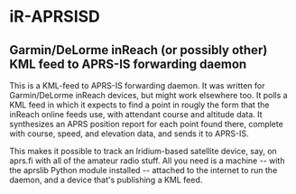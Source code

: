 # iR-APRSISD
## Garmin/DeLorme inReach (or possibly other) KML feed to APRS-IS  forwarding daemon

 This is a KML-feed to APRS-IS forwarding daemon.  It was written for Garmin/DeLorme inReach devices, but might work elsewhere too.  It polls a KML feed in which it expects to find a point in rougly the form that the inReach online feeds use, with attendant course and altitude data.  It synthesizes an APRS position report for each point found there, complete with course, speed, and elevation data, and sends it to APRS-IS.

This makes it possible to track an Iridium-based satellite device, say, on aprs.fi with all of the amateur radio stuff.  All you need is a machine -- with the aprslib Python module installed -- attached to the internet to run the daemon, and a device that's publishing a KML feed.

